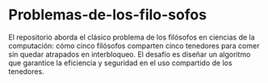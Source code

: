 # Problemas-de-los-filo-sofos
El repositorio aborda el clásico problema de los filósofos en ciencias de la computación: cómo cinco filósofos comparten cinco tenedores para comer sin quedar atrapados en interbloqueo. El desafío es diseñar un algoritmo que garantice la eficiencia y seguridad en el uso compartido de los tenedores.
